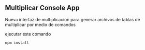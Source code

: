 ## Multiplicar Console App

Nueva interfaz de multiplicacion para generar archivos de tablas de multiplicar por
medio de comandos

ejecutar este comando
```
npm install
```